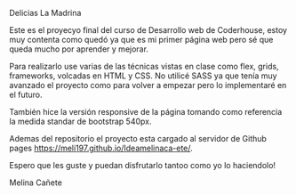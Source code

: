 
Delicias La Madrina

Este es el proyecyo final del curso de Desarrollo web de Coderhouse, estoy muy contenta como quedó ya que es mi primer página web pero sé que queda mucho por aprender y mejorar.

Para realizarlo use varias de las técnicas vistas en clase como flex, grids, frameworks, volcadas en HTML y CSS. No utilicé SASS ya que tenía muy avanzado el proyecto como para volver a empezar pero lo implementaré en el futuro.

También hice la versión responsive de la página tomando como referencia la medida standar de bootstrap 540px.

Ademas del repositorio el proyecto esta cargado al servidor de Github pages https://meli197.github.io/Ideamelinaca-ete/.

Espero que les guste y puedan disfrutarlo tantoo como yo lo haciendolo!

Melina Cañete
